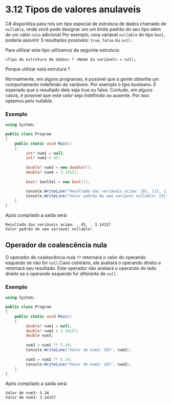 ﻿# 3.12 Tipos de valores anulaveis

C# disponiliza para nós um tipo especial de estrutura de dados chamado de ``nullable``, onde você pode designar um um limite padrão do seu tipo além de um valor ``nulo`` adicional
Por exemplo, uma variável ``nullable`` do tipo ``bool``, poderia assumir 3 resultados possíveis: ``true``, ``false`` ou ``null``.

Para utilizar este tipo utilizamos da seguinte estrutura:

```
<Tipo da estrutura de dados> ? <Nome da variável> = null;
```

Porque utilizar esta estrutura ?

Normalmente, em alguns programas, é possível que a gente obtenha um comportamento indefinido de variáveis.
Por exemplo o tipo booleano. É esperado que o resultado dele seja true ou false. Contudo, em alguns casos, é possível que este valor seja indefinido ou ausente. Por isso optamos pelo nullable.

### Exemplo

```csharp
using System;

public class Program
{
	public static void Main()
	{
         int? num1 = null;
         int? num2 = 45;
         
         double? num3 = new double?();
         double? num4 = 3.14157;
         
         bool? boolVal = new bool?();

         Console.WriteLine("Resultado das variáveis acima: {0}, {1}, {2}, {3}", num1, num2, num3, num4);
         Console.WriteLine("Valor padrão de uma variável nullable: {0}", boolVal);
	}
}
```

Após compilado a saída será:

```
Resultado das variáveis acima: , 45, , 3.14157
Valor padrão de uma variável nullable:

```

## Operador de coalescência nula

O operador de coalescência nula ``??`` retornará o valor do operando esquerdo se não for ``null``.Caso contrário, ele avaliará o operando direito e retornará seu resultado.
Este operador não avaliará o operando do lado direito se o operando esquerdo for diferente de ``null``.

### Exemplo

```csharp
using System;

public class Program
{
	public static void Main()
	{
         double? num1 = null;
         double? num2 = 3.14157;
         double num3;
         
         num3 = num1 ?? 5.34;      
         Console.WriteLine("Valor de num3: {0}", num3);
         
         num3 = num2 ?? 5.34;
         Console.WriteLine("Valor de num3: {0}", num3);
	}
}
```

Após compilado a saída será:

```
Valor de num3: 5.34
Valor de num3: 3.14157
```